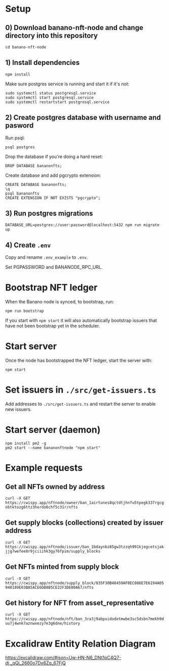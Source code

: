 
# Setup

## 0) Download banano-nft-node and change directory into this repository

```
cd banano-nft-node
```


## 1) Install dependencies

```
npm install
```



Make sure postgres service is running and start it if it's not:
```
sudo systemctl status postgresql.service
sudo systemctl start postgresql.service
sudo systemctl restartstart postgresql.service
```


## 2) Create postgres database with username and pasword



Run psql:
```
psql postgres
```

Drop the database if you're doing a hard reset:

```
DROP DATABASE bananonfts;
```

Create database and add pgcrypto extension:
```
CREATE DATABASE bananonfts;
\q
psql bananonfts
CREATE EXTENSION IF NOT EXISTS "pgcrypto";
```


## 3) Run postgres migrations

```
DATABASE_URL=postgres://user:password@localhost:5432 npm run migrate up
```


## 4) Create `.env`

Copy and rename `.env_example` to `.env`.

Set PGPASSWORD and BANANODE_RPC_URL.

# Bootstrap NFT ledger

When the Banano node is synced, to bootstrap, run:

```
npm run bootstrap
```

If you start with `npm start` it will also automatically bootstrap issuers that have not been bootstrap yet in the scheduler.

# Start server

Once the node has bootstrapped the NFT ledger, start the server with:

```
npm start
```

# Set issuers in `./src/get-issuers.ts`

Add addresses to `./src/get-issuers.ts` and restart the server to enable new issuers.

# Start server (daemon)

```
npm install pm2 -g
pm2 start --name bananonftnode "npm start"
```

# Example requests

## Get all NFTs owned by address

`curl -X GET https://cwispy.app/nftnode/owner/ban_1airtunes8qctdtjhnfu5tpegk337rgcgnbtktozg6ttz3hordo6chf5c31r/nfts`

## Get supply blocks (collections) created by issuer address

`curl -X GET https://cwispy.app/nftnode/issuer/ban_1bdaynbz85gw3tzzqh991kjegcetsjakjjg7wefee8r9jciiihk3gy76fpim/supply_blocks`


## Get NFTs minted from supply block

`curl -X GET https://cwispy.app/nftnode/supply_block/035F30B48459AF8EC086E7E6194A05940189E03BA5ACE6DB8B5CE22F3DE00A67/nfts`

## Get history for NFT from asset_representative
`curl -X GET https://cwispy.app/nftnode/nft/ban_3ra3j9abpxidodetmwbe3sc5dsbn7mekh9duu7j4wnk7aznwxezy7e3g6dne/history`

# Excalidraw Entity Relation Diagram

https://excalidraw.com/#json=Uw-HN-N6_DNt1pC4Q7-dj,_qQj_2660o7Dx6Zq_67FjQ
